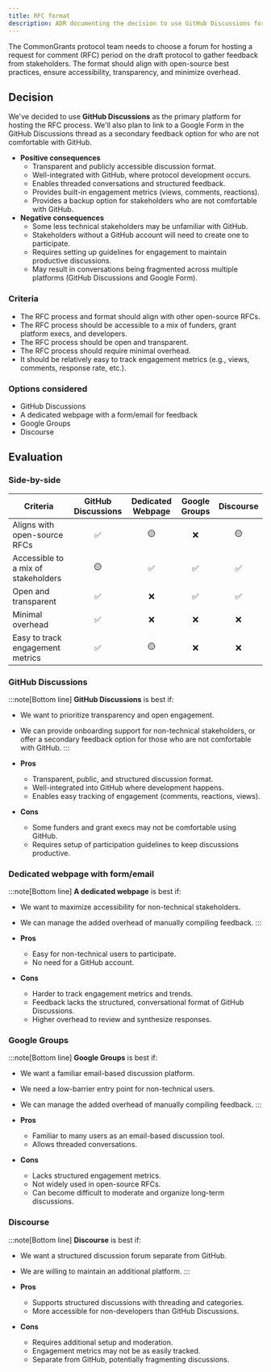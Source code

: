 ```yaml
---
title: RFC format
description: ADR documenting the decision to use GitHub Discussions for the RFC process for the CommonGrants protocol.
---
```


The CommonGrants protocol team needs to choose a forum for hosting a request for comment (RFC) period on the draft protocol to gather feedback from stakeholders. The format should align with open-source best practices, ensure accessibility, transparency, and minimize overhead.

## Decision

We've decided to use **GitHub Discussions** as the primary platform for hosting the RFC process. We'll also plan to link to a Google Form in the GitHub Discussions thread as a secondary feedback option for who are not comfortable with GitHub.

- **Positive consequences**
  - Transparent and publicly accessible discussion format.
  - Well-integrated with GitHub, where protocol development occurs.
  - Enables threaded conversations and structured feedback.
  - Provides built-in engagement metrics (views, comments, reactions).
  - Provides a backup option for stakeholders who are not comfortable with GitHub.
- **Negative consequences**
  - Some less technical stakeholders may be unfamiliar with GitHub.
  - Stakeholders without a GitHub account will need to create one to participate.
  - Requires setting up guidelines for engagement to maintain productive discussions.
  - May result in conversations being fragmented across multiple platforms (GitHub Discussions and Google Form).

### Criteria

- The RFC process and format should align with other open-source RFCs.
- The RFC process should be accessible to a mix of funders, grant platform execs, and developers.
- The RFC process should be open and transparent.
- The RFC process should require minimal overhead.
- It should be relatively easy to track engagement metrics (e.g., views, comments, response rate, etc.).

### Options considered

- GitHub Discussions
- A dedicated webpage with a form/email for feedback
- Google Groups
- Discourse

## Evaluation

### Side-by-side

| Criteria                            | GitHub Discussions | Dedicated Webpage | Google Groups | Discourse |
| ----------------------------------- | :----------------: | :---------------: | :-----------: | :-------: |
| Aligns with open-source RFCs        |         ✅         |        🟡         |      ❌       |    🟡     |
| Accessible to a mix of stakeholders |         🟡         |        ✅         |      ✅       |    ✅     |
| Open and transparent                |         ✅         |        ❌         |      ✅       |    ✅     |
| Minimal overhead                    |         ✅         |        ❌         |      ❌       |    ❌     |
| Easy to track engagement metrics    |         ✅         |        🟡         |      ❌       |    ❌     |

### GitHub Discussions

:::note[Bottom line]
**GitHub Discussions** is best if:

- We want to prioritize transparency and open engagement.
- We can provide onboarding support for non-technical stakeholders, or offer a secondary feedback option for those who are not comfortable with GitHub.
  :::

- **Pros**
  - Transparent, public, and structured discussion format.
  - Well-integrated into GitHub where development happens.
  - Enables easy tracking of engagement (comments, reactions, views).
- **Cons**
  - Some funders and grant execs may not be comfortable using GitHub.
  - Requires setup of participation guidelines to keep discussions productive.

### Dedicated webpage with form/email

:::note[Bottom line]
**A dedicated webpage** is best if:

- We want to maximize accessibility for non-technical stakeholders.
- We can manage the added overhead of manually compiling feedback.
  :::

- **Pros**
  - Easy for non-technical users to participate.
  - No need for a GitHub account.
- **Cons**
  - Harder to track engagement metrics and trends.
  - Feedback lacks the structured, conversational format of GitHub Discussions.
  - Higher overhead to review and synthesize responses.

### Google Groups

:::note[Bottom line]
**Google Groups** is best if:

- We want a familiar email-based discussion platform.
- We need a low-barrier entry point for non-technical users.
- We can manage the added overhead of manually compiling feedback.
  :::

- **Pros**
  - Familiar to many users as an email-based discussion tool.
  - Allows threaded conversations.
- **Cons**
  - Lacks structured engagement metrics.
  - Not widely used in open-source RFCs.
  - Can become difficult to moderate and organize long-term discussions.

### Discourse

:::note[Bottom line]
**Discourse** is best if:

- We want a structured discussion forum separate from GitHub.
- We are willing to maintain an additional platform.
  :::

- **Pros**
  - Supports structured discussions with threading and categories.
  - More accessible for non-developers than GitHub Discussions.
- **Cons**
  - Requires additional setup and moderation.
  - Engagement metrics may not be as easily tracked.
  - Separate from GitHub, potentially fragmenting discussions.
